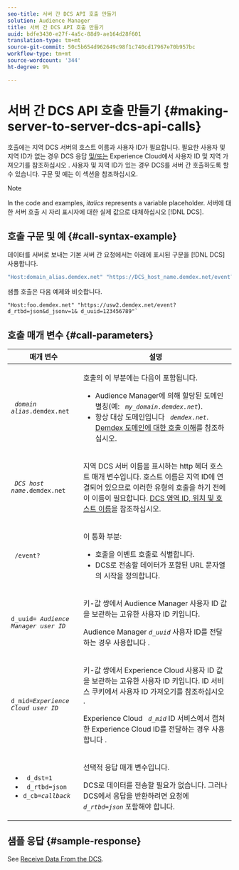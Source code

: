 ```yaml
---
seo-title: 서버 간 DCS API 호출 만들기
solution: Audience Manager
title: 서버 간 DCS API 호출 만들기
uuid: bdfe3430-e27f-4a5c-88d9-ae164d28f601
translation-type: tm+mt
source-git-commit: 50c5b654d962649c98f1c740cd17967e70b957bc
workflow-type: tm+mt
source-wordcount: '344'
ht-degree: 9%

---
```



# 서버 간 DCS API 호출 만들기 {#making-server-to-server-dcs-api-calls}

호출에는 지역 DCS 서버의 호스트 이름과 사용자 ID가 필요합니다. 필요한 사용자 및 지역 ID가 없는 경우 DCS 응답 [및/또는](/help/using/api/dcs-intro/dcs-s2s/dcs-aam-ids.md) Experience Cloud에서 사용자 ID 및 지역 가져오기를 참조하십시오 [](/help/using/api/dcs-intro/dcs-s2s/dcs-mcid-ids.md). 사용자 및 지역 ID가 있는 경우 DCS를 서버 간 호출하도록 할 수 있습니다. 구문 및 예는 이 섹션을 참조하십시오.

>[!NOTE]
>
>In the code and examples, *italics* represents a variable placeholder. 서버에 대한 서버 호출 시 자리 표시자에 대한 실제 값으로 대체하십시오 [!DNL DCS].

## 호출 구문 및 예 {#call-syntax-example}

데이터를 서버로 보내는 기본 서버 간 요청에서는 아래에 표시된 구문을 [!DNL DCS] 사용합니다.

```js
"Host:domain_alias.demdex.net" "https://DCS_host_name.demdex.net/event?d_rtbd=json&d_jsonv=1&d_uuid=userID
```

샘플 호출은 다음 예제와 비슷합니다.

```
"Host:foo.demdex.net" "https://usw2.demdex.net/event?d_rtbd=json&d_jsonv=1& d_uuid=123456789"`
```

## 호출 매개 변수 {#call-parameters}

<table id="table_3AF4466009B64F0C9CBE7904A4096E0C"> 
 <thead> 
  <tr> 
   <th colname="col1" class="entry"> 매개 변수 </th> 
   <th colname="col2" class="entry"> 설명 </th> 
  </tr> 
 </thead>
 <tbody> 
  <tr> 
   <td colname="col1"> <p><code> <i>domain alias</i>.demdex.net</code> </p> </td> 
   <td colname="col2"> <p>호출의 이 부분에는 다음이 포함됩니다. </p> <p> 
     <ul id="ul_3EDA9C7BA6794D06BCB07A75A9BD2372"> 
      <li id="li_74624CA78D6F4536A8164AE1FA1DECB9">Audience Manager에 의해 <span class="keyword"> 할당된 도메인</span> 별칭(예: <i><code> my_domain.demdex.net</code></i>). </li> 
      <li id="li_08ABE91CA247403AA480B3FB4BEF83BA">항상 대상 도메인입니다 <i><code> demdex.net</code></i>. <a href="../../../reference/demdex-calls.md">Demdex 도메인에 대한 호출 이해</a>를 참조하십시오. </li> 
     </ul> </p> </td> 
  </tr> 
  <tr> 
   <td colname="col1"> <p><code> <i>DCS host name</i>.demdex.net</code> </p> </td> 
   <td colname="col2"> <p>지역 <span class="wintitle"> DCS</span> 서버 이름을 표시하는 http 헤더 호스트 매개 변수입니다. 호스트 이름은 지역 ID에 연결되어 있으므로 이러한 유형의 호출을 하기 전에 이 이름이 필요합니다. <a href="../../../api/dcs-intro/dcs-api-reference/dcs-regions.md">DCS 영역 ID, 위치 및 호스트 이름</a>을 참조하십시오. </p> </td> 
  </tr> 
  <tr> 
   <td colname="col1"> <p><code> /event?</code> </p> </td> 
   <td colname="col2"> <p>이 통화 부분: </p> <p> 
     <ul id="ul_6332444A305A4F12A7CBE471CA508516"> 
      <li id="li_1C5C111B2B0E4621B3FC0C20D6516041">호출을 이벤트 호출로 식별합니다. </li> 
      <li id="li_DBCE9B1C70604A629ECD7AC0A9052198">DCS로 전송할 데이터가 포함된 URL 문자열의 시작을 정의합니다. </li> 
     </ul> </p> </td> 
  </tr> 
  <tr> 
   <td colname="col1"> <p><code>d_uuid= <i>Audience Manager user ID</i></code> </p> </td> 
   <td colname="col2"> <p>키-값 쌍에서 <span class="keyword"> Audience Manager</span> 사용자 ID 값을 보관하는 고유한 사용자 ID 키입니다. </p> <p>Audience Manager <code><i>d_uuid</i></code> 사용자 ID를 전달하는 경우 <span class="keyword"> 사용합니다</span> . </p> </td>
  </tr> 
  <tr> 
   <td colname="col1"> <p><code>d_mid=<i>Experience Cloud user ID</i></code> </p> </td> 
   <td colname="col2"> <p>키-값 쌍에서 <span class="keyword"> Experience Cloud</span> 사용자 ID 값을 보관하는 고유한 사용자 ID 키입니다. ID 서비스 쿠키에서 사용자 ID 가져오기를 참조하십시오 <a href="../../../api/dcs-intro/dcs-s2s/dcs-mcid-ids.md#get-user-ids-from-service-cookie"></a>. </p> <p>Experience Cloud <i><code> d_mid</code></i> ID 서비스에서 캡처한 <span class="keyword"> Experience Cloud</span> ID를 전달하는 경우 <span class="keyword"> 사용합니다</span> . </p> </td> 
  </tr> 
  <tr> 
   <td colname="col1"> <p> 
     <ul id="ul_36E2C1A0538D4D2C94DFC1335720A524"> 
      <li id="li_8902EED431CE4F0189A94868FA52DB1F"><code> d_dst=1</code> </li> 
      <li id="li_4B6B29499D444E31808DE0A9AA0442D0"><code> d_rtbd=json</code> </li> 
      <li id="li_3430CD0438604B83BE6437E6EC480816"><code>d_cb=<i>callback</i></code> </li> 
     </ul> </p> </td> 
   <td colname="col2"> <p>선택적 응답 매개 변수입니다. </p> <p> DCS로 데이터를 전송할 필요가 <span class="wintitle"> 없습니다</span>. 그러나 DCS에서 응답을 <span class="wintitle"> 반환하려면</span> 요청에 <i><code> d_rtbd=json</code></i> 포함해야 합니다. </p> </td> 
  </tr> 
 </tbody> 
</table>

## 샘플 응답 {#sample-response}

See [Receive Data From the DCS](../../../api/dcs-intro/dcs-event-calls/dcs-url-receive.md).
